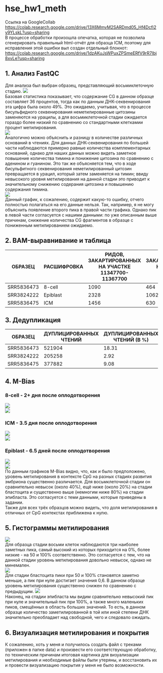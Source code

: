 # hse_hw1_meth  
Cсылка на GoogleCollab https://colab.research.google.com/drive/13X6MmvM2SARDmd05_Hf4Dcfi2y9YLskL?usp=sharing  
В процессе обработки произошла опечатка, которая не позволила сгенерировать правильный html-отчёт для образца ICM, поэтому для исправления этой ошибки выл создан отдельный блокнот: https://colab.research.google.com/drive/1dzAKuJsWPuxZPSmeERfV9rR7Ibj8xvLe?usp=sharing
## 1. Анализ FastQC  
Для анализа был выбран образец, представляющий восьмиклеточную стадию.
![](data/BaseStats.png)  
Базовая статистика показывает, что содержание CG в данном образце составляет 36 процентов, тогда как по данным ДНК-секвенирования эта цифра была около 49%. Это ожидаемо, учитывая, что в процессе бисульфидного секвенирования неметилированные цитозины заменяются на урацилы, а для восьмиклеточной стадии ожидается гораздо более низкий по сравнению со стандартными клеткамии процент метилирования.  
![](data/Bases.png)  
Аналогично можно объяснить и разницу в количестве различных оснований в чтениях. Для данных ДНК-секвенирования по большей части наблюдаются примерно равные количества комплементарных оснований, однако для наших данных можно видеть заметное повышение количества тимина и понижение цитозина по сравнению с аденином и гуанином. Это так же объясняется тем, что в ходе бисульфитного секвенирования неметилированный цитозин превращается в урацил, который затем заменяется на тимин; ввиду невысокого уровня метилирования на данной стадии это приводит к значительному снижению содерания цитозина и повышению содержания тимина.  
![](data/CGcontent.png)  
Данный график, к сожалению, содержит какую-то ошибку, отчего полностью полагаться на его данные нельзя. Так, например, я не могу объяснить появление второго пика в правой части графика. Однако пик в левой части согласуется с нашими данными: по уже описанным выше причинам, снижение количества CG фрагментов в образце с пониженным метилированием ожидаемо.   
  
## 2. BAM-выравнивание и таблица
ОБРАЗЕЦ | РАСШИФРОВКА | РИДОВ, ЗАКАРТИРОВАННЫХ НА УЧАСТКЕ 11347700-11367700 | РИДОВ, ЗАКАРТИРОВАННЫХ НА УЧАСТКЕ 40185800-40195800  
---- | ----- | ----- | -----  
SRR5836473 | 8-cell | 1090 | 464  
SRR3824222 | Epiblast | 2328 | 1062  
SRR5836475 | ICM | 1456 | 630  
## 3. Дедупликация  
ОБРАЗЕЦ | ДУПЛИЦИРОВАННЫХ ЧТЕНИЙ | ДУПЛИЦИРОВАННЫХ ЧТЕНИЙ (В %)  
---- | ----- | -----
SRR5836473 | 521904 | 18.31  
SRR3824222 | 205258 | 2.92  
SRR5836475 | 377882 | 9.08  
## 4. M-Bias  
### 8-cell - 2+ дня после оплодотворения  
![](data/8cellM-bias.png)  
![](data/8cellM-bias2.png)  
### ICM - 3.5 дня после оплодотворения   
![](data/ICMM-bias.png)  
![](data/ICMM-bias2.png)  
### Epiblast - 6.5 дней после оплодотворения  
![](data/EpiblastM-bias.png)  
![](data/EpiblastM-bias2.png)  
По данным графиков M-Bias видно, что, как и было предположено, уровень метилирования в контексте CpG на разных стадиях развития эмбриона существенно различается. Для восьмклеточной стадии он сравнительно невысок (около 40%), ещё ниже (около 20%) на стадии бластоцита и существенно выше (немногим ниже 80%) на стадии эпибласта. Это согласуется с теми данными, которые приведены в задании.  
Также для всех трёх образцов можно видеть, что доля метилирования в отличных от CpG контекстах приближена к нулю.  
## 5. Гистограммы метилирования  
![](data/8cell.png)  
Для образца стадии восьми клеток наблюдаются три наиболее заметных пика, самый высокий из которых приходится на 0%, более низкие - на 50 и 100% соответственно. Это согласуется с тем, что на данной стадии уровень метилирования довольно невысок, однако не минемален.  
![](data/ICM.png)  
Для стадии бластоцита пики при 50 и 100% становятся заметно меньше, а пик при нуле достигает значения 0,6. В данном образце уровень метилирования существенно снижен по сравнению с предыдущим.
![](data/Epiblast.png)  
Наконец, на стадии эпибласта мы видим сравнительно невысокий пик при нуле и значительный пик при 100%, а также много маленьких пиков, смещённых в область больших значений. То есть, в данном образце количество заметилированной в той или иной степени ДНК значительно преобладает над свободной, чего и следовало ожидать.  
## 6. Визуализация метилирования и покрытия  
К сожалению, хоть у меня и получилось создать файл с треками (приложен в папке data) и произвести его соответствующую обработку, по техническим причинам итоговая картинка для визуализации метилирования и необходимые файлы были утеряны, и восстановить их и провести визуализацию покрытия у меня не было возможности. 
